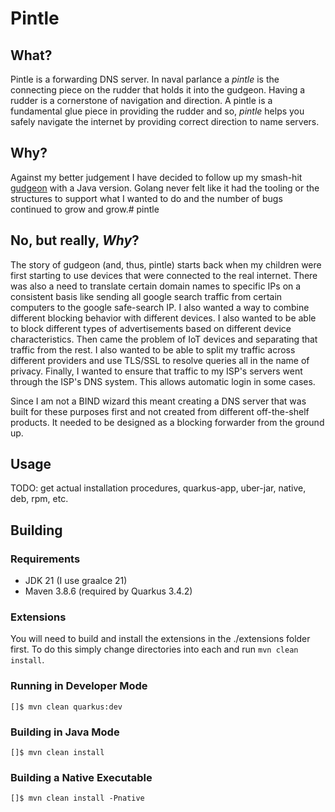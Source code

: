 # Pintle

## What?
Pintle is a forwarding DNS server. In naval parlance a _pintle_ is the
connecting piece on the rudder that holds it into the gudgeon. Having
a rudder is a cornerstone of navigation and direction. A pintle is a
fundamental glue piece in providing the rudder and so, _pintle_ helps
you safely navigate the internet by providing correct direction to name
servers.

## Why?
Against my better judgement I have decided to follow up my smash-hit 
[gudgeon](https://github.com/chrisruffalo/gudgeon) with a Java version. 
Golang never felt like it had the tooling or the structures to support
what I wanted to do and the number of bugs continued to grow and grow.# pintle

## No, but really, _Why_?
The story of gudgeon (and, thus, pintle) starts back when my children were first
starting to use devices that were connected to the real internet. There was also
a need to translate certain domain names to specific IPs on a consistent basis
like sending all google search traffic from certain computers to the google safe-search
IP. I also wanted a way to combine different blocking behavior with different devices. 
I also wanted to be able to block different types of advertisements based on different
device characteristics. Then came the problem of IoT devices and separating that
traffic from the rest. I also wanted to be able to split my traffic across
different providers and use TLS/SSL to resolve queries all in the name of privacy.
Finally, I wanted to ensure that traffic to my ISP's servers went through
the ISP's DNS system. This allows automatic login in some cases.

Since I am not a BIND wizard this meant creating a DNS server that was built
for these purposes first and not created from different off-the-shelf products.
It needed to be designed as a blocking forwarder from the ground up.

## Usage
TODO: get actual installation procedures, quarkus-app, uber-jar, native, deb, rpm, etc.

## Building

### Requirements
- JDK 21 (I use graalce 21)
- Maven 3.8.6 (required by Quarkus 3.4.2)

### Extensions
You will need to build and install the extensions in the ./extensions folder first. To
do this simply change directories into each and run `mvn clean install`.

### Running in Developer Mode
```shell
[]$ mvn clean quarkus:dev
```

### Building in Java Mode
```shell
[]$ mvn clean install
```

### Building a Native Executable
```shell
[]$ mvn clean install -Pnative
```
